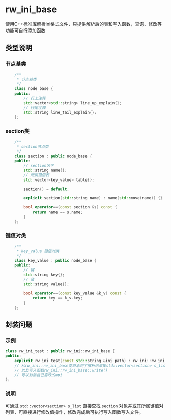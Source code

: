 # rw_ini_base

使用C++标准库解析ini格式文件，只提供解析后的表和写入函数，查询、修改等功能可自行添加函数

## 类型说明

### 节点基类

```cpp
    /**
     * 节点基类
     */
    class node_base {
    public:
        // 行上注释
        std::vector<std::string> line_up_explain{};
        // 行尾注释
        std::string line_tail_explain{};
    };
```

### section类

```cpp
    /**
     * section节点类
     */
    class section : public node_base {
    public:
        // section名字
        std::string name{};
        // 所属键值表
        std::vector<key_value> table{};

        section() = default;

        explicit section(std::string name) : name(std::move(name)) {}

        bool operator==(const section &s) const {
            return name == s.name;
        }
    };
```

### 键值对类

```cpp
    /**
     * key_value 键值对类
     */
    class key_value : public node_base {
    public:
        // 键
        std::string key{};
        // 值
        std::string value{};

        bool operator==(const key_value &k_v) const {
            return key == k_v.key;
        }
    };
```

## 封装问题

### 示例

```cpp
class rw_ini_test : public rw_ini::rw_ini_base {
public:
    explicit rw_ini_test(const std::string &ini_path) : rw_ini::rw_ini_base(ini_path) {}
    // 从rw_ini::rw_ini_base类继承到了解析结果集std::vector<section> s_list
    // 以及写入函数rw_ini::rw_ini_base::write()
    // 可以封装自己喜欢的api
};
```

### 说明

可通过 `std::vector<section> s_list` 直接查找 `section` 对象并或其所属键值对列表，可直接进行修改值操作，修改完成后可执行写入函数写入文件。

